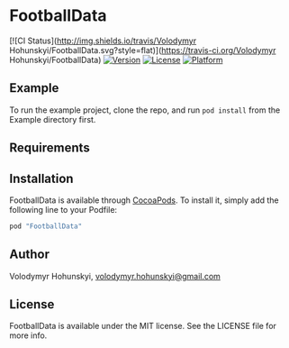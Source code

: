 # FootballData

[![CI Status](http://img.shields.io/travis/Volodymyr Hohunskyi/FootballData.svg?style=flat)](https://travis-ci.org/Volodymyr Hohunskyi/FootballData)
[![Version](https://img.shields.io/cocoapods/v/FootballData.svg?style=flat)](http://cocoapods.org/pods/FootballData)
[![License](https://img.shields.io/cocoapods/l/FootballData.svg?style=flat)](http://cocoapods.org/pods/FootballData)
[![Platform](https://img.shields.io/cocoapods/p/FootballData.svg?style=flat)](http://cocoapods.org/pods/FootballData)

## Example

To run the example project, clone the repo, and run `pod install` from the Example directory first.

## Requirements

## Installation

FootballData is available through [CocoaPods](http://cocoapods.org). To install
it, simply add the following line to your Podfile:

```ruby
pod "FootballData"
```

## Author

Volodymyr Hohunskyi, volodymyr.hohunskyi@gmail.com

## License

FootballData is available under the MIT license. See the LICENSE file for more info.

